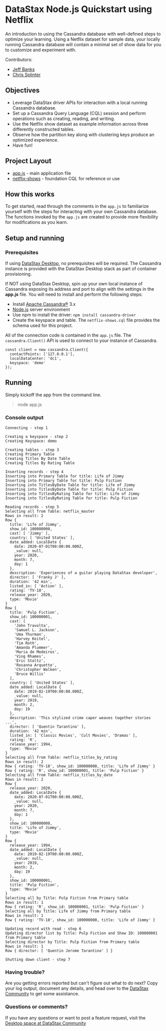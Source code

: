 # DataStax Node.js Quickstart using Netflix

An introduction to using the Cassandra database with well-defined steps to optimize your learning. Using a Netflix dataset for sample data, your locally running Cassandra database will contain a minimal set of show data for you to customize and experiment with.

Contributors:

* [Jeff Banks](https://github.com/jeffbanks)
* [Chris Splinter](https://github.com/csplinter)

## Objectives
* Leverage DataStax driver APIs for interaction with a local running Cassandra database.
* Set up a Cassandra Query Language (CQL) session and perform operations such as creating, reading, and writing.
* Use the Netflix show dataset as example information across three differently constructed tables.
* Observe how the partition key along with clustering keys produce an optimized experience.
* Have fun!

## Project Layout

* [app.js](app.js) - main application file
* [netflix-shows](netflix-shows.cql) - foundation CQL for reference or use

## How this works
To get started, read through the comments in the `app.js` to familiarize yourself with the steps for interacting with your own Cassandra database. The functions invoked by the `app.js` are created to provide more flexibility for modifications as you learn.

## Setup and running

### Prerequisites
If using [DataStax Desktop](https://www.datastax.com/blog/2020/05/learn-cassandra-datastax-desktop), no prerequisites will be required. The Cassandra instance is provided with the DataStax Desktop stack as part of container provisioning.

If NOT using DataStax Desktop, spin up your own local instance of Cassandra exposing its address and port to align with the settings in the **app.js** file.  You will need to install and perform the following steps:

  * Install [Apache Cassandra®](http://cassandra.apache.org/download/) 3.x
  * [Node.js](https://nodejs.org/en/download/) server environment
  * Use npm to install the driver: `npm install cassandra-driver`
  * Create the keyspace and table.  The `netflix-shows.cql` file provides the schema used for this project.


All of the connection code is contained in the `app.js` file.  The `cassandra.Client()` API is used to connect to your instance of Cassandra.

```javascipt
const client = new cassandra.Client({
  contactPoints: ['127.0.0.1'],
  localDataCenter: 'dc1',
  keyspace: 'demo'
});
```

## Running

Simply kickoff the app from the command line.

> node app.js

### Console output
```
Connecting - step 1

Creating a keyspace - step 2
Creating Keyspace: demo

Creating tables - step 3
Creating Primary Table
Creating Titles By Date Table
Creating Titles By Rating Table

Inserting records - step 4
Inserting into Primary Table for title: Life of Jimmy
Inserting into Primary Table for title: Pulp Fiction
Inserting into TitlesByDate Table for title: Life of Jimmy
Inserting into TitlesByDate Table for title: Pulp Fiction
Inserting into TitlesByRating Table for title: Life of Jimmy
Inserting into TitlesByRating Table for title: Pulp Fiction

Reading records - step 5
Selecting all from Table: netflix_master
Rows in result: 2
Row {
  title: 'Life of Jimmy',
  show_id: 100000000,
  cast: [ 'Jimmy' ],
  country: [ 'United States' ],
  date_added: LocalDate {
    date: 2020-07-01T00:00:00.000Z,
    _value: null,
    year: 2020,
    month: 7,
    day: 1
  },
  description: 'Experiences of a guitar playing DataStax developer',
  director: [ 'Franky J' ],
  duration: '42 min',
  listed_in: [ 'Action' ],
  rating: 'TV-18',
  release_year: 2020,
  type: 'Movie'
}
Row {
  title: 'Pulp Fiction',
  show_id: 100000001,
  cast: [
    'John Travolta',
    'Samuel L. Jackson',
    'Uma Thurman',
    'Harvey Keitel',
    'Tim Roth',
    'Amanda Plummer',
    'Maria de Medeiros',
    'Ving Rhames',
    'Eric Stoltz',
    'Rosanna Arquette',
    'Christopher Walken',
    'Bruce Willis'
  ],
  country: [ 'United States' ],
  date_added: LocalDate {
    date: 2019-02-19T00:00:00.000Z,
    _value: null,
    year: 2019,
    month: 2,
    day: 19
  },
  description: 'This stylized crime caper weaves together stories ...',
  director: [ 'Quentin Tarantino' ],
  duration: '42 min',
  listed_in: [ 'Classic Movies', 'Cult Movies', 'Dramas' ],
  rating: 'R',
  release_year: 1994,
  type: 'Movie'
}
Selecting all from Table: netflix_titles_by_rating
Rows in result: 2
Row { rating: 'TV-18', show_id: 100000000, title: 'Life of Jimmy' }
Row { rating: 'R', show_id: 100000001, title: 'Pulp Fiction' }
Selecting all from Table: netflix_titles_by_date
Rows in result: 2
Row {
  release_year: 2020,
  date_added: LocalDate {
    date: 2020-07-01T00:00:00.000Z,
    _value: null,
    year: 2020,
    month: 7,
    day: 1
  },
  show_id: 100000000,
  title: 'Life of Jimmy',
  type: 'Movie'
}
Row {
  release_year: 1994,
  date_added: LocalDate {
    date: 2019-02-19T00:00:00.000Z,
    _value: null,
    year: 2019,
    month: 2,
    day: 19
  },
  show_id: 100000001,
  title: 'Pulp Fiction',
  type: 'Movie'
}
Selecting all by Title: Pulp Fiction from Primary table
Rows in result: 1
Row { rating: 'R', show_id: 100000001, title: 'Pulp Fiction' }
Selecting all by Title: Life of Jimmy from Primary table
Rows in result: 1
Row { rating: 'TV-18', show_id: 100000000, title: 'Life of Jimmy' }

Updating record with read - step 6
Updating director list by Title: Pulp Fiction and Show ID: 100000001 from Primary table
Selecting director by Title: Pulp Fiction from Primary table
Rows in result: 1
Row { director: [ 'Quentin Jerome Tarantino' ] }

Shutting down client - step 7
```

### Having trouble?
Are you getting errors reported but can't figure out what to do next?  Copy your log output, document any details, and head over to the [DataStax Community](https://community.datastax.com/spaces/131/datastax-desktop.html) to get some assistance.


### Questions or comments?
If you have any questions or want to post a feature request, visit the [Desktop space at DataStax Community](https://community.datastax.com/spaces/131/datastax-desktop.html)

